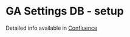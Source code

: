 # GA Settings DB - setup 

Detailed info available in [Confluence](https://merkle-inc.atlassian.net/wiki/spaces/DMN/pages/68894851204/GA+Settings+DB)
